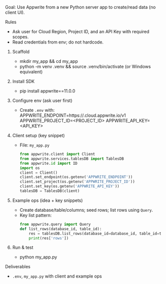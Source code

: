 Goal: Use Appwrite from a new Python server app to create/read data (no client UI).

Rules

- Ask user for Cloud Region, Project ID, and an API Key with required scopes.
- Read credentials from env; do not hardcode.

1. Scaffold
    - mkdir my_app && cd my_app
    - python -m venv .venv && source .venv/bin/activate (or Windows equivalent)

2. Install SDK
    - pip install appwrite==11.0.0

3. Configure env (ask user first)
    - Create `.env` with:
      APPWRITE_ENDPOINT=https://<REGION>.cloud.appwrite.io/v1
      APPWRITE_PROJECT_ID=<PROJECT_ID>
      APPWRITE_API_KEY=<API_KEY>

4. Client setup (key snippet)
    - File: `my_app.py`
        ```py
        from appwrite.client import Client
        from appwrite.services.tablesDB import TablesDB
        from appwrite.id import ID
        import os
        client = Client()
        client.set_endpoint(os.getenv('APPWRITE_ENDPOINT'))
        client.set_project(os.getenv('APPWRITE_PROJECT_ID'))
        client.set_key(os.getenv('APPWRITE_API_KEY'))
        tablesDB = TablesDB(client)
        ```

5. Example ops (idea + key snippets)
    - Create database/table/columns; seed rows; list rows using `Query`.
    - Key list pattern:
        ```py
        from appwrite.query import Query
        def list_rows(database_id, table_id):
            res = tablesDB.list_rows(database_id=database_id, table_id=table_id)
            print(res['rows'])
        ```

6. Run & test
    - python my_app.py

Deliverables

- `.env`, `my_app.py` with client and example ops
